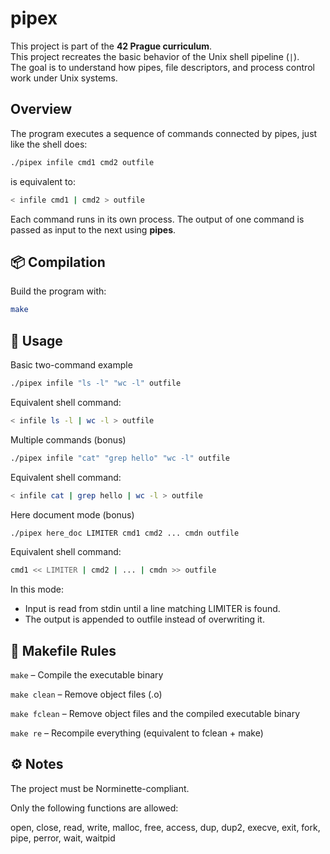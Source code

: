 # pipex

This project is part of the **42 Prague curriculum**.<br>
This project recreates the basic behavior of the Unix shell pipeline (`|`).<br>
The goal is to understand how pipes, file descriptors, and process control work under Unix systems.<br>

## Overview

The program executes a sequence of commands connected by pipes, just like the shell does:

```sh
./pipex infile cmd1 cmd2 outfile
```

is equivalent to:
```sh
< infile cmd1 | cmd2 > outfile
```

Each command runs in its own process. The output of one command is passed as input to the next using **pipes**.


## 📦 Compilation

Build the program with:
```sh
make
```

## 🚀 Usage
Basic two-command example<br>
```sh
./pipex infile "ls -l" "wc -l" outfile
```
Equivalent shell command:
```sh
< infile ls -l | wc -l > outfile
```
Multiple commands (bonus)
```sh
./pipex infile "cat" "grep hello" "wc -l" outfile
```
Equivalent shell command:
```sh
< infile cat | grep hello | wc -l > outfile
```
Here document mode (bonus)
```sh
./pipex here_doc LIMITER cmd1 cmd2 ... cmdn outfile
```
Equivalent shell command:
```sh
cmd1 << LIMITER | cmd2 | ... | cmdn >> outfile
```
In this mode:
- Input is read from stdin until a line matching LIMITER is found.
- The output is appended to outfile instead of overwriting it.
## 🧹 Makefile Rules

```make``` – Compile the executable binary<br>

```make clean``` – Remove object files (.o)<br>

```make fclean``` – Remove object files and the compiled executable binary<br>

```make re``` – Recompile everything (equivalent to fclean + make)<br>
## ⚙️ Notes

The project must be Norminette-compliant.

Only the following functions are allowed:

open, close, read, write, malloc, free, access, dup, dup2,
execve, exit, fork, pipe, perror, wait, waitpid
